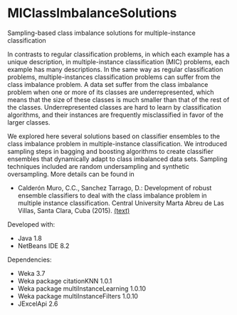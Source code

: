 # MIClassImbalanceSolutions
Sampling-based class imbalance solutions for multiple-instance classification

In contrasts to regular classification problems, in which each example has a unique description, in multiple-instance classification (MIC) problems, each example has many descriptions. In the same way as regular classification problems, multiple-instances classification problems can suffer from the class imbalance problem. A data set suffer from the class imbalance problem when one or more of its classes are underrepresented, which means that the size of these classes is much smaller than that of the rest of the classes. Underrepresented classes are hard to learn by classification algorithms, and their instances are frequently misclassified in favor of the larger classes.

We explored here several solutions based on classifier ensembles to the class imbalance problem in multiple-instance classification. We introduced sampling steps in bagging and boosting algorithms to create classifier ensembles that dynamically adapt to class imbalanced data sets. Sampling techniques included are random undersampling and synthetic oversampling. More details can be found in 

- Calderón Muro, C.C., Sanchez Tarrago, D.: Development of robust ensemble classifiers to deal with the class imbalance problem in multiple instance classification. Central University Marta Abreu de Las Villas, Santa Clara, Cuba (2015). <a href="https://www.researchgate.net/publication/332593863_Development_of_robust_ensemble_classifiers_to_deal_with_the_class_imbalance_problem_in_multiple_instance_classification" target="_blank">(text)</a>

Developed with:
- Java 1.8
- NetBeans IDE 8.2

Dependencies:
- Weka 3.7
- Weka package citationKNN 1.0.1
- Weka package multiInstanceLearning 1.0.10
- Weka package multiInstanceFilters 1.0.10
- JExcelApi 2.6
